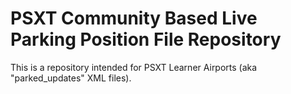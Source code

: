 # PSXT Community Based Live Parking Position File Repository
This is a repository intended for PSXT Learner Airports (aka "parked_updates" XML files). 

